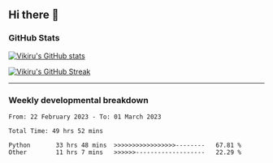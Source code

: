 ## Hi there 👋

### GitHub Stats

[![Vikiru's GitHub stats](https://github-readme-stats.vercel.app/api?username=vikiru&theme=nightowl&include_all_commits=true&count_private=true&hide=stars,contribs&show_icons=true)](https://github.com/anuraghazra/github-readme-stats)

[![Vikiru's GitHub Streak](https://streak-stats.demolab.com/?user=vikiru&theme=nightowl&hide_border=true&date_format=M%20j%5B%2C%20Y%5D)](https://github.com/DenverCoder1/github-readme-streak-stats)

---

### Weekly developmental breakdown

<!--START_SECTION:waka-->

```text
From: 22 February 2023 - To: 01 March 2023

Total Time: 49 hrs 52 mins

Python       33 hrs 48 mins  >>>>>>>>>>>>>>>>>--------   67.81 %
Other        11 hrs 7 mins   >>>>>>-------------------   22.29 %
```

<!--END_SECTION:waka-->
